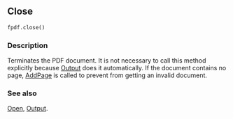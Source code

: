 ## Close ##

```python
fpdf.close()
```

### Description ###

Terminates the PDF document. It is not necessary to call this method explicitly because [Output](Output.md) does it automatically. 
If the document contains no page, [AddPage](AddPage.md) is called to prevent from getting an invalid document.


### See also ###

[Open](Open.md), [Output](Output.md).
